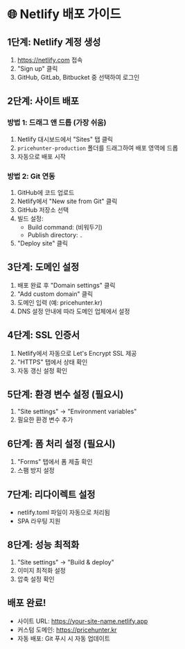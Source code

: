 # 🌐 Netlify 배포 가이드

## 1단계: Netlify 계정 생성
1. https://netlify.com 접속
2. "Sign up" 클릭
3. GitHub, GitLab, Bitbucket 중 선택하여 로그인

## 2단계: 사이트 배포
### 방법 1: 드래그 앤 드롭 (가장 쉬움)
1. Netlify 대시보드에서 "Sites" 탭 클릭
2. `pricehunter-production` 폴더를 드래그하여 배포 영역에 드롭
3. 자동으로 배포 시작

### 방법 2: Git 연동
1. GitHub에 코드 업로드
2. Netlify에서 "New site from Git" 클릭
3. GitHub 저장소 선택
4. 빌드 설정:
   - Build command: (비워두기)
   - Publish directory: `.`
5. "Deploy site" 클릭

## 3단계: 도메인 설정
1. 배포 완료 후 "Domain settings" 클릭
2. "Add custom domain" 클릭
3. 도메인 입력 (예: pricehunter.kr)
4. DNS 설정 안내에 따라 도메인 업체에서 설정

## 4단계: SSL 인증서
1. Netlify에서 자동으로 Let's Encrypt SSL 제공
2. "HTTPS" 탭에서 상태 확인
3. 자동 갱신 설정 확인

## 5단계: 환경 변수 설정 (필요시)
1. "Site settings" → "Environment variables"
2. 필요한 환경 변수 추가

## 6단계: 폼 처리 설정 (필요시)
1. "Forms" 탭에서 폼 제출 확인
2. 스팸 방지 설정

## 7단계: 리다이렉트 설정
- netlify.toml 파일이 자동으로 처리됨
- SPA 라우팅 지원

## 8단계: 성능 최적화
1. "Site settings" → "Build & deploy"
2. 이미지 최적화 설정
3. 압축 설정 확인

## 배포 완료!
- 사이트 URL: https://your-site-name.netlify.app
- 커스텀 도메인: https://pricehunter.kr
- 자동 배포: Git 푸시 시 자동 업데이트 